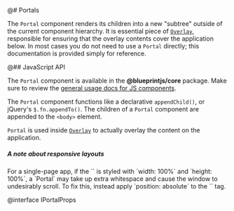 @# Portals

The `Portal` component renders its children into a new "subtree" outside of the current component
hierarchy. It is essential piece of [`Overlay`](#components.overlay), responsible for ensuring that
the overlay contents cover the application below. In most cases you do not need to use a `Portal`
directly; this documentation is provided simply for reference.

@## JavaScript API

The `Portal` component is available in the __@blueprintjs/core__ package. Make sure to review the
[general usage docs for JS components](#components.usage).

The `Portal` component functions like a declarative `appendChild()`, or jQuery's `$.fn.appendTo()`.
The children of a `Portal` component are appended to the `<body>` element.

`Portal` is used inside [`Overlay`](#components.overlay) to actually overlay the content on the
application.

<div class="pt-callout pt-intent-warning pt-icon-warning-sign">
    <h5>A note about responsive layouts</h5>
    For a single-page app, if the `<body>` is styled with `width: 100%` and `height: 100%`, a `Portal`
    may take up extra whitespace and cause the window to undesirably scroll. To fix this, instead
    apply `position: absolute` to the `<body>` tag.
</div>

@interface IPortalProps
